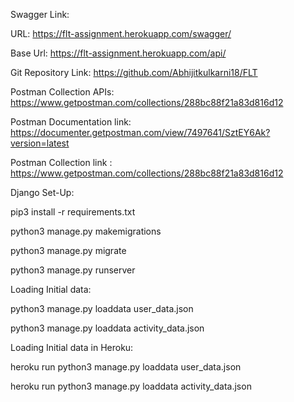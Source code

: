 Swagger Link:

URL: https://flt-assignment.herokuapp.com/swagger/



Base Url: https://flt-assignment.herokuapp.com/api/


Git Repository Link: https://github.com/Abhijitkulkarni18/FLT

Postman Collection APIs: https://www.getpostman.com/collections/288bc88f21a83d816d12

Postman Documentation link: https://documenter.getpostman.com/view/7497641/SztEY6Ak?version=latest

Postman Collection link : https://www.getpostman.com/collections/288bc88f21a83d816d12



Django Set-Up:

pip3 install -r requirements.txt

python3 manage.py makemigrations

python3 manage.py migrate

python3 manage.py runserver




Loading Initial data:

python3 manage.py loaddata user_data.json

python3 manage.py loaddata activity_data.json


Loading Initial data in Heroku:

heroku run python3 manage.py loaddata user_data.json

heroku run python3 manage.py loaddata activity_data.json